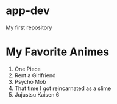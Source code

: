 # app-dev
My first repository
# My Favorite Animes
1. One Piece
2. Rent a Girlfriend
3. Psycho Mob
4. That time I got reincarnated as a slime
5. Jujustsu Kaisen
6
